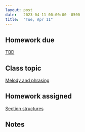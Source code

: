 ```yaml
---
layout: post
date:   2023-04-11 00:00:00 -0500
title:  "Tue, Apr 11"
---
```


## Homework due

[TBD](www.google.com)

## Class topic

[Melody and phrasing](https://viva.pressbooks.pub/openmusictheory/chapter/melody-and-phrasing/)

## Homework assigned

[Section structures](https://viva.pressbooks.pub/openmusictheory/chapter/melody-and-phrasing/#assignments)

## Notes

